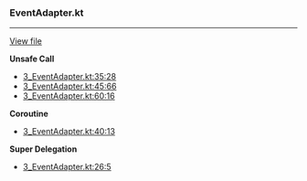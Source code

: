 ### EventAdapter.kt
---
[View file](../files/3_EventAdapter.kt)

**Unsafe Call**

 - [3_EventAdapter.kt:35:28](../files/3_EventAdapter.kt#L35)
 - [3_EventAdapter.kt:45:66](../files/3_EventAdapter.kt#L45)
 - [3_EventAdapter.kt:60:16](../files/3_EventAdapter.kt#L60)

**Coroutine**

 - [3_EventAdapter.kt:40:13](../files/3_EventAdapter.kt#L40)

**Super Delegation**

 - [3_EventAdapter.kt:26:5](../files/3_EventAdapter.kt#L26)
